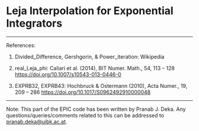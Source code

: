 #  Leja Interpolation for Exponential Integrators





----------------------------------------------------------------------

References: 

1. Divided_Difference, Gershgorin, & Power_iteration: Wikipedia

2. real_Leja_phi: Caliari et al. (2014), BIT Numer. Math., 54, 113 – 128
https://doi.org/10.1007/s10543-013-0446-0

3. EXPRB32, EXPRB43: Hochbruck & Ostermann (2010), Acta Numer., 19, 209 – 286
https://doi.org/10.1017/S0962492910000048

----------------------------------------------------------------------

Note: This part of the EPIC code has been written by Pranab J. Deka. 
Any questions/queries/comments related to this can be addressed to 
pranab.deka@uibk.ac.at.
